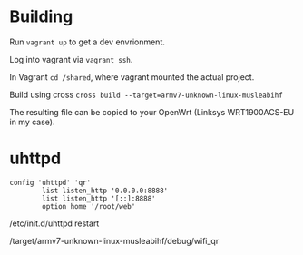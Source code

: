 # Building
Run ```vagrant up``` to get a dev envrionment.

Log into vagrant via ```vagrant ssh```.

In Vagrant ```cd /shared```, where vagrant mounted the actual project.

Build using cross ```cross build --target=armv7-unknown-linux-musleabihf```

The resulting file can be copied to your OpenWrt (Linksys WRT1900ACS-EU in my case).


# uhttpd

```
config 'uhttpd' 'qr'
        list listen_http '0.0.0.0:8888'
        list listen_http '[::]:8888'
        option home '/root/web'
```
/etc/init.d/uhttpd restart

/target/armv7-unknown-linux-musleabihf/debug/wifi_qr